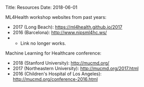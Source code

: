 Title: Resources
Date: 2018-06-01


ML4Health workshop websites from past years:

* 2017 (Long Beach): https://ml4health.github.io/2017
* 2016 (Barcelona): http://www.nipsml4hc.ws/
* * Link no longer works.

Machine Learning for Healthcare conference:

 * 2018 (Stanford University): http://mucmd.org/
 * 2017 (Northeastern University): http://mucmd.org/2017.html
 * 2016 (Children's Hospital of Los Angeles): http://mucmd.org/conference-2016.html